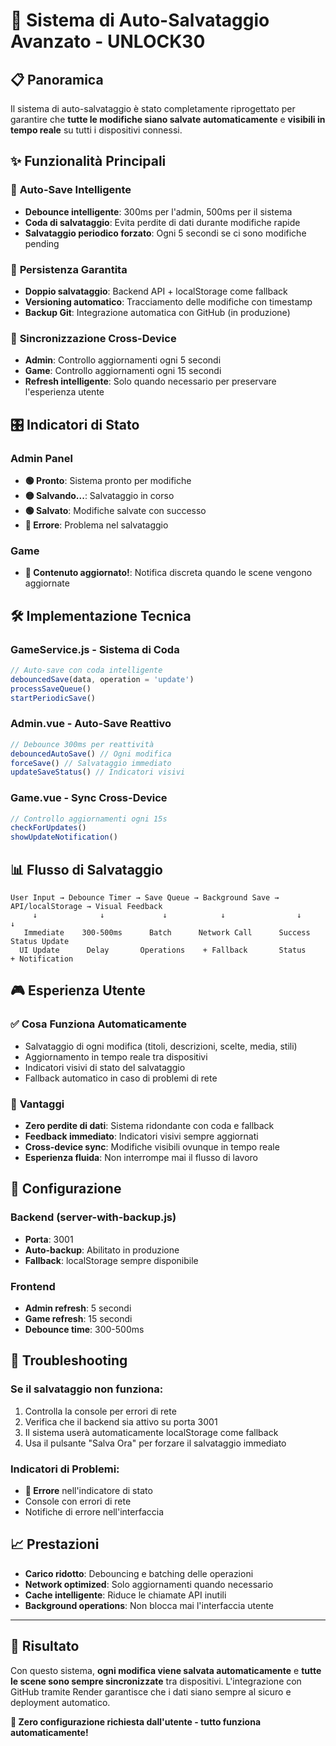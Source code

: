 # 🔄 Sistema di Auto-Salvataggio Avanzato - UNLOCK30

## 📋 Panoramica

Il sistema di auto-salvataggio è stato completamente riprogettato per garantire che **tutte le modifiche siano salvate automaticamente** e **visibili in tempo reale** su tutti i dispositivi connessi.

## ✨ Funzionalità Principali

### 🎯 **Auto-Save Intelligente**
- **Debounce intelligente**: 300ms per l'admin, 500ms per il sistema
- **Coda di salvataggio**: Evita perdite di dati durante modifiche rapide
- **Salvataggio periodico forzato**: Ogni 5 secondi se ci sono modifiche pending

### 💾 **Persistenza Garantita**
- **Doppio salvataggio**: Backend API + localStorage come fallback
- **Versioning automatico**: Tracciamento delle modifiche con timestamp
- **Backup Git**: Integrazione automatica con GitHub (in produzione)

### 🔄 **Sincronizzazione Cross-Device**
- **Admin**: Controllo aggiornamenti ogni 5 secondi
- **Game**: Controllo aggiornamenti ogni 15 secondi
- **Refresh intelligente**: Solo quando necessario per preservare l'esperienza utente

## 🎛️ Indicatori di Stato

### Admin Panel
- **🟢 Pronto**: Sistema pronto per modifiche
- **🟡 Salvando...**: Salvataggio in corso
- **🟢 Salvato**: Modifiche salvate con successo
- **🔴 Errore**: Problema nel salvataggio

### Game
- **🔄 Contenuto aggiornato!**: Notifica discreta quando le scene vengono aggiornate

## 🛠️ Implementazione Tecnica

### GameService.js - Sistema di Coda
```javascript
// Auto-save con coda intelligente
debouncedSave(data, operation = 'update')
processSaveQueue()
startPeriodicSave()
```

### Admin.vue - Auto-Save Reattivo
```javascript
// Debounce 300ms per reattività
debouncedAutoSave() // Ogni modifica
forceSave() // Salvataggio immediato
updateSaveStatus() // Indicatori visivi
```

### Game.vue - Sync Cross-Device
```javascript
// Controllo aggiornamenti ogni 15s
checkForUpdates()
showUpdateNotification()
```

## 📊 Flusso di Salvataggio

```
User Input → Debounce Timer → Save Queue → Background Save → API/localStorage → Visual Feedback
     ↓              ↓             ↓            ↓                ↓               ↓
   Immediate    300-500ms      Batch      Network Call      Success        Status Update
  UI Update      Delay       Operations    + Fallback       Status         + Notification
```

## 🎮 Esperienza Utente

### ✅ **Cosa Funziona Automaticamente**
- Salvataggio di ogni modifica (titoli, descrizioni, scelte, media, stili)
- Aggiornamento in tempo reale tra dispositivi
- Indicatori visivi di stato del salvataggio
- Fallback automatico in caso di problemi di rete

### 🚀 **Vantaggi**
- **Zero perdite di dati**: Sistema ridondante con coda e fallback
- **Feedback immediato**: Indicatori visivi sempre aggiornati
- **Cross-device sync**: Modifiche visibili ovunque in tempo reale
- **Esperienza fluida**: Non interrompe mai il flusso di lavoro

## 🔧 Configurazione

### Backend (server-with-backup.js)
- **Porta**: 3001
- **Auto-backup**: Abilitato in produzione
- **Fallback**: localStorage sempre disponibile

### Frontend
- **Admin refresh**: 5 secondi
- **Game refresh**: 15 secondi
- **Debounce time**: 300-500ms

## 🐛 Troubleshooting

### Se il salvataggio non funziona:
1. Controlla la console per errori di rete
2. Verifica che il backend sia attivo su porta 3001
3. Il sistema userà automaticamente localStorage come fallback
4. Usa il pulsante "Salva Ora" per forzare il salvataggio immediato

### Indicatori di Problemi:
- **🔴 Errore** nell'indicatore di stato
- Console con errori di rete
- Notifiche di errore nell'interfaccia

## 📈 Prestazioni

- **Carico ridotto**: Debouncing e batching delle operazioni
- **Network optimized**: Solo aggiornamenti quando necessario
- **Cache intelligente**: Riduce le chiamate API inutili
- **Background operations**: Non blocca mai l'interfaccia utente

---

## 🎯 **Risultato**

Con questo sistema, **ogni modifica viene salvata automaticamente** e **tutte le scene sono sempre sincronizzate** tra dispositivi. L'integrazione con GitHub tramite Render garantisce che i dati siano sempre al sicuro e deployment automatico.

**🌟 Zero configurazione richiesta dall'utente - tutto funziona automaticamente!**